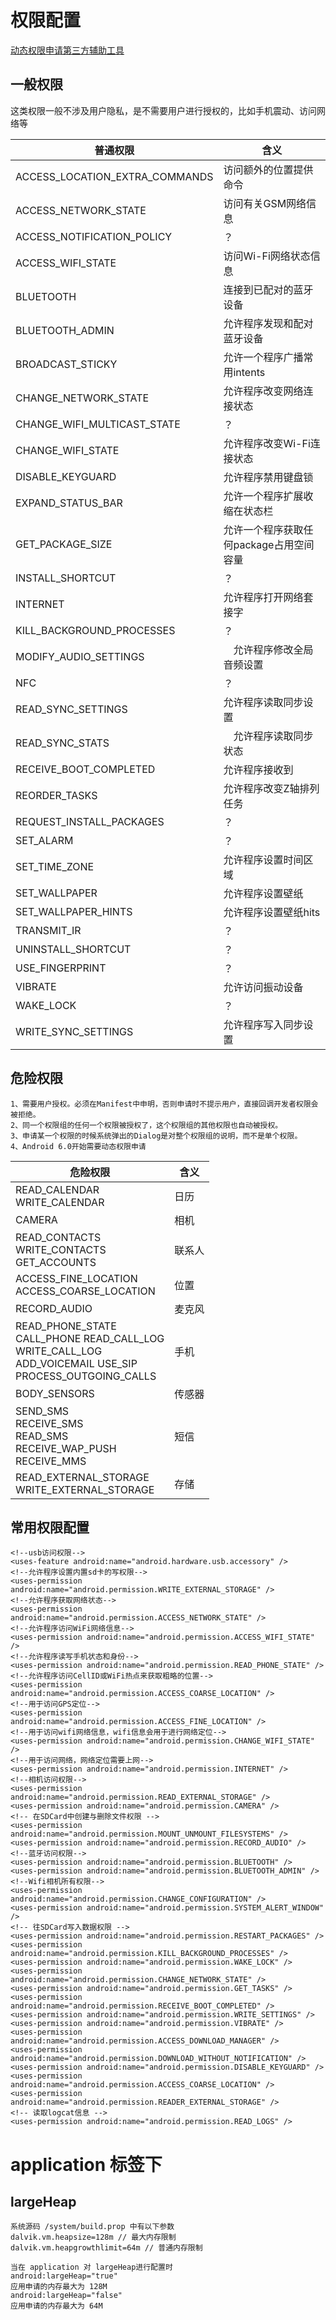 # 权限配置
[动态权限申请第三方辅助工具](https://github.com/yanzhenjie/AndPermission)

## 一般权限
这类权限一般不涉及用户隐私，是不需要用户进行授权的，比如手机震动、访问网络等

普通权限|含义|
-|-
ACCESS_LOCATION_EXTRA_COMMANDS| 访问额外的位置提供命令
ACCESS_NETWORK_STATE|访问有关GSM网络信息
ACCESS_NOTIFICATION_POLICY|？
ACCESS_WIFI_STATE|访问Wi-Fi网络状态信息
BLUETOOTH|连接到已配对的蓝牙设备
BLUETOOTH_ADMIN|允许程序发现和配对蓝牙设备
BROADCAST_STICKY|允许一个程序广播常用intents
CHANGE_NETWORK_STATE|允许程序改变网络连接状态
CHANGE_WIFI_MULTICAST_STATE|？
CHANGE_WIFI_STATE|允许程序改变Wi-Fi连接状态
DISABLE_KEYGUARD|允许程序禁用键盘锁
EXPAND_STATUS_BAR|允许一个程序扩展收缩在状态栏
GET_PACKAGE_SIZE|允许一个程序获取任何package占用空间容量
INSTALL_SHORTCUT|？
INTERNET|允许程序打开网络套接字
KILL_BACKGROUND_PROCESSES|？
MODIFY_AUDIO_SETTINGS|　允许程序修改全局音频设置
NFC|？
READ_SYNC_SETTINGS|允许程序读取同步设置
READ_SYNC_STATS|　允许程序读取同步状态
RECEIVE_BOOT_COMPLETED|允许程序接收到
REORDER_TASKS|允许程序改变Z轴排列任务
REQUEST_INSTALL_PACKAGES| ？
SET_ALARM|？
SET_TIME_ZONE|允许程序设置时间区域
SET_WALLPAPER|允许程序设置壁纸
SET_WALLPAPER_HINTS|允许程序设置壁纸hits
TRANSMIT_IR| ？
UNINSTALL_SHORTCUT| ？
USE_FINGERPRINT|？
VIBRATE|允许访问振动设备
WAKE_LOCK|？
WRITE_SYNC_SETTINGS|允许程序写入同步设置

## 危险权限
```text
1、需要用户授权。必须在Manifest中申明，否则申请时不提示用户，直接回调开发者权限会被拒绝。
2、同一个权限组的任何一个权限被授权了，这个权限组的其他权限也自动被授权。
3、申请某一个权限的时候系统弹出的Dialog是对整个权限组的说明，而不是单个权限。
4、Android 6.0开始需要动态权限申请
```

危险权限|含义|
-|-
READ_CALENDAR <br> WRITE_CALENDAR |日历
CAMERA|相机
READ_CONTACTS <br> WRITE_CONTACTS <br> GET_ACCOUNTS|联系人
ACCESS_FINE_LOCATION  <br> ACCESS_COARSE_LOCATION|位置
RECORD_AUDIO|麦克风
READ_PHONE_STATE <br>  CALL_PHONE READ_CALL_LOG <br>  WRITE_CALL_LOG<br>   ADD_VOICEMAIL USE_SIP <br> PROCESS_OUTGOING_CALLS|手机
BODY_SENSORS|传感器
SEND_SMS <br> RECEIVE_SMS <br> READ_SMS <br> RECEIVE_WAP_PUSH <br> RECEIVE_MMS|短信
READ_EXTERNAL_STORAGE <br>  WRITE_EXTERNAL_STORAGE| 存储


## 常用权限配置
```text  
<!--usb访问权限-->
<uses-feature android:name="android.hardware.usb.accessory" />
<!--允许程序设置内置sd卡的写权限-->
<uses-permission android:name="android.permission.WRITE_EXTERNAL_STORAGE" />
<!--允许程序获取网络状态-->
<uses-permission android:name="android.permission.ACCESS_NETWORK_STATE" />
<!--允许程序访问WiFi网络信息-->
<uses-permission android:name="android.permission.ACCESS_WIFI_STATE" />
<!--允许程序读写手机状态和身份-->
<uses-permission android:name="android.permission.READ_PHONE_STATE" />
<!--允许程序访问CellID或WiFi热点来获取粗略的位置-->
<uses-permission android:name="android.permission.ACCESS_COARSE_LOCATION" />
<!--用于访问GPS定位-->
<uses-permission android:name="android.permission.ACCESS_FINE_LOCATION" />
<!--用于访问wifi网络信息，wifi信息会用于进行网络定位-->
<uses-permission android:name="android.permission.CHANGE_WIFI_STATE" />
<!--用于访问网络，网络定位需要上网-->
<uses-permission android:name="android.permission.INTERNET" />
<!--相机访问权限-->
<uses-permission android:name="android.permission.READ_EXTERNAL_STORAGE" />
<uses-permission android:name="android.permission.CAMERA" />
<!-- 在SDCard中创建与删除文件权限 -->
<uses-permission android:name="android.permission.MOUNT_UNMOUNT_FILESYSTEMS" />
<uses-permission android:name="android.permission.RECORD_AUDIO" />
<!--蓝牙访问权限-->
<uses-permission android:name="android.permission.BLUETOOTH" />
<uses-permission android:name="android.permission.BLUETOOTH_ADMIN" />
<!--Wifi相机所有权限-->
<uses-permission android:name="android.permission.CHANGE_CONFIGURATION" />
<uses-permission android:name="android.permission.SYSTEM_ALERT_WINDOW" />
<!-- 往SDCard写入数据权限 -->
<uses-permission android:name="android.permission.RESTART_PACKAGES" />
<uses-permission android:name="android.permission.KILL_BACKGROUND_PROCESSES" />
<uses-permission android:name="android.permission.WAKE_LOCK" />
<uses-permission android:name="android.permission.CHANGE_NETWORK_STATE" />
<uses-permission android:name="android.permission.GET_TASKS" />
<uses-permission android:name="android.permission.RECEIVE_BOOT_COMPLETED" />
<uses-permission android:name="android.permission.WRITE_SETTINGS" />
<uses-permission android:name="android.permission.VIBRATE" />
<uses-permission android:name="android.permission.ACCESS_DOWNLOAD_MANAGER" />
<uses-permission android:name="android.permission.DOWNLOAD_WITHOUT_NOTIFICATION" />
<uses-permission android:name="android.permission.DISABLE_KEYGUARD" />
<uses-permission android:name="android.permission.ACCESS_COARSE_LOCATION" />
<uses-permission android:name="android.permission.READER_EXTERNAL_STORAGE" />
<!-- 读取logcat信息 -->
<uses-permission android:name="android.permission.READ_LOGS" />
```

# application 标签下
## largeHeap 
```text
系统源码 /system/build.prop 中有以下参数
dalvik.vm.heapsize=128m // 最大内存限制
dalvik.vm.heapgrowthlimit=64m // 普通内存限制

当在 application 对 largeHeap进行配置时 
android:largeHeap="true"
应用申请的内存最大为 128M 
android:largeHeap="false"
应用申请的内存最大为 64M 
```
